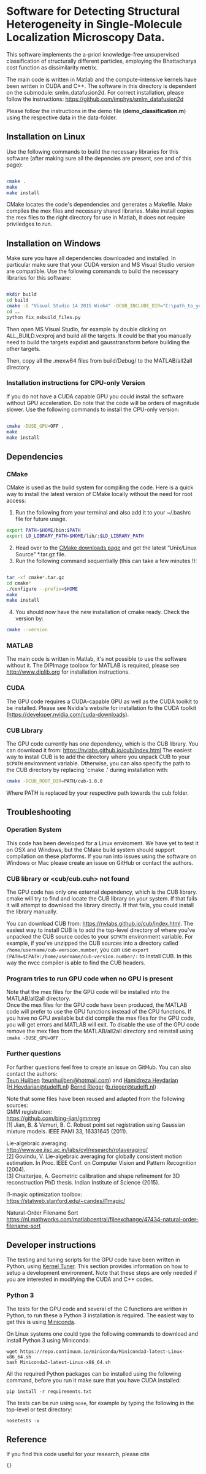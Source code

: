 # Software for Detecting Structural Heterogeneity in Single-Molecule Localization Microscopy Data. 

This software implements the a-priori knowledge-free unsupervised classification of structurally different particles, employing the Bhattacharya cost function as dissimilarity metrix. 

The main code is written in Matlab and the compute-intensive kernels have been written in CUDA and C++. The software in this directory is dependent on the submodule:  smlm_datafusion2d. For correct installation, please follow the instructions: https://github.com/imphys/smlm_datafusion2d 

Please follow the instructions in the demo file (**demo_classification.m**) using the respective data in the data-folder. 



## Installation on Linux

Use the following commands to build the necessary libraries for this software (after making sure all the depencies are present, see and of this page):

```bash

cmake .
make
make install
````

CMake locates the code's dependencies and generates a Makefile. Make compiles the mex files and necessary shared libraries. Make install copies the mex files to the right directory for use in Matlab, it does not require priviledges to run.

## Installation on Windows

Make sure you have all dependencies downloaded and installed. In particular make sure that your CUDA version and MS Visual Studio version are 
compatible. Use the following commands to build the necessary libraries for this software:

```bash

mkdir build
cd build
cmake -G "Visual Studio 14 2015 Win64" -DCUB_INCLUDE_DIR="C:\path_to_your_cub_dir\cub" ..
cd ..
python fix_msbuild_files.py

````

Then open MS Visual Studio, for example by double clicking on ALL_BUILD.vcxproj and build all the targets.
It could be that you manually need to build the targets expdist and gausstransform before building the 
other targets.

Then, copy all the .mexw64 files from build/Debug/ to the MATLAB/all2all directory.



### Installation instructions for CPU-only Version

If you do not have a CUDA capable GPU you could install the software without GPU acceleration. Do note that the code will be orders of magnitude slower. Use the following commands to install the CPU-only version:
```bash

cmake -DUSE_GPU=OFF .
make
make install
```




## Dependencies

### CMake

CMake is used as the build system for compiling the code. Here is a quick way to install the latest version of CMake locally without the need for root access:  
1. Run the following from your terminal and also add it to your ~/.bashrc file for future usage. 
```bash
export PATH=$HOME/bin:$PATH
export LD_LIBRARY_PATH=$HOME/lib/:$LD_LIBRARY_PATH
```
2. Head over to the [CMake downloads page](https://cmake.org/download/) and get the latest “Unix/Linux Source” \*.tar.gz file.  
3. Run the following command sequentially (this can take a few minutes !):  
```bash

tar -xf cmake*.tar.gz
cd cmake*
./configure --prefix=$HOME
make
make install
```  
4. You should now have the new installation of cmake ready. Check the version by:  
```bash
cmake --version
```

### MATLAB

The main code is written in Matlab, it's not possible to use the software without it.
The DIPImage toolbox for MATLAB is required, please see http://www.diplib.org for installation instructions.

### CUDA

The GPU code requires a CUDA-capable GPU as well as the CUDA toolkit to be 
installed. Please see Nvidia's website for installation fo the CUDA toolkit 
(https://developer.nvidia.com/cuda-downloads).

### CUB Library

The GPU code currently has one dependency, which is the CUB library. You can 
download it from: https://nvlabs.github.io/cub/index.html The easiest way to 
install CUB is to add the directory where you unpack CUB to your ``$CPATH`` 
environment variable. Otherwise, you can also specify the path to the CUB directory by replacing 'cmake .' during installation with: 
```bash
cmake -DCUB_ROOT_DIR=PATH/cub-1.8.0 
```
Where PATH is replaced by your respective path towards the cub folder. 



## Troubleshooting

### Operation System

This code has been developed for a Linux enviroment.
We have yet to test it on OSX and Windows, but the CMake build system should support compilation on these platforms.
If you run into issues using the software on Windows or Mac please create an issue on GitHub or contact the authors.

### CUB library or <cub/cub.cuh> not found

The GPU code has only one external dependency, which is the CUB library. 
cmake will try to find and locate the CUB library on your system. If that fails it will
attempt to download the library directly. If that fails, you could install the library manually.

You can download CUB from: https://nvlabs.github.io/cub/index.html. The easiest 
way to install CUB is to add the top-level directory of where you've 
unpacked the CUB source codes to your ``$CPATH`` environment variable. For 
example, if you've unzipped the CUB sources into a directory called 
``/home/username/cub-version.number``, you can use 
``export CPATH=$CPATH:/home/username/cub-version.number/:`` to install CUB. In this way the 
nvcc compiler is able to find the CUB headers.

### Program tries to run GPU code when no GPU is present

Note that the mex files for the GPU code will be installed into the MATLAB/all2all directory.  
Once the mex files for the GPU code have been produced, 
the MATLAB code will prefer to use the GPU functions instead of the CPU 
functions. If you have no GPU available but did compile the mex files for 
the GPU code, you will get errors and MATLAB will exit. To disable the use 
of the GPU code remove the mex files from the MATLAB/all2all directory and reinstall using ``cmake -DUSE_GPU=OFF .``.

### Further questions


For further questions feel free to create an issue on GitHub. You can also contact the authors:  
[Teun Huijben](https://orbit.dtu.dk/en/persons/teun-a-p-m-huijben) (<teunhuijben@hotmail.com>)  and
[Hamidreza Heydarian](https://hrheydarian.github.io/) (<H.Heydarian@tudelft.nl>)
[Bernd Rieger](http://homepage.tudelft.nl/z63s8/) (<b.rieger@tudelft.nl>)

Note that some files have been reused and adapted from the following sources:  
GMM registration:  
    https://github.com/bing-jian/gmmreg  
    	[1] Jian, B. & Vemuri, B. C. Robust point set registration using Gaussian mixture models. IEEE PAMI 33, 16331645 (2011).  

Lie-algebraic averaging:  
    http://www.ee.iisc.ac.in/labs/cvl/research/rotaveraging/  
    [2] Govindu, V. Lie-algebraic averaging for globally consistent motion estimation. In Proc. IEEE Conf. on Computer Vision and Pattern Recognition (2004).  
    [3] Chatterjee, A. Geometric calibration and shape refinement for 3D reconstruction PhD thesis. Indian Institute of Science (2015).
    
l1-magic optimization toolbox:  
    https://statweb.stanford.edu/~candes/l1magic/  
    
Natural-Order Filename Sort  
    https://nl.mathworks.com/matlabcentral/fileexchange/47434-natural-order-filename-sort

## Developer instructions

The testing and tuning scripts for the GPU code have been written in Python, 
using [Kernel Tuner](https://github.com/benvanwerkhoven/kernel_tuner). This 
section provides information on how to setup a development environment. Note 
that these steps are only needed if you are interested in modifying the CUDA 
and C++ codes.

### Python 3

The tests for the GPU code and several of the C functions are written in 
Python, to run these a Python 3 installation is required. The easiest way to 
get this is using [Miniconda](https://conda.io/miniconda.html).

On Linux systems one could type the following commands to download and 
install Python 3 using Miniconda:
```
wget https://repo.continuum.io/miniconda/Miniconda3-latest-Linux-x86_64.sh
bash Miniconda3-latest-Linux-x86_64.sh
```

All the required Python packages can be installed using the following command,
before you run it make sure that you have CUDA installed:
```
pip install -r requirements.txt
```

The tests can be run using ``nose``, for example by typing the following in 
the top-level or test directory:
```
nosetests -v
```
## Reference

If you find this code useful for your research, please cite

```
{}
```
